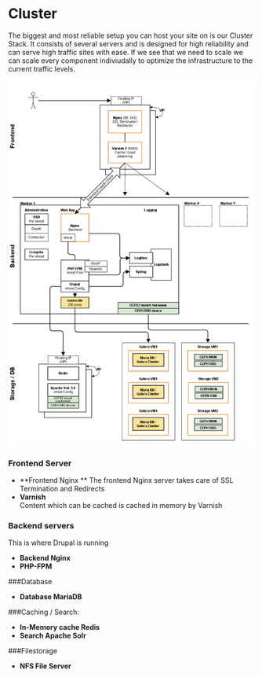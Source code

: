 # Cluster

The biggest and most reliable setup you can host your site on is our Cluster Stack. It consists of several servers and is designed for high reliability and can serve high traffic sites with ease. If we see that we need to scale we can scale every component indiviudally to optimize the infrastructure to the current traffic levels.

![Cluster Overview](cluster.png)

### Frontend Server
* **Frontend Nginx  **
The frontend Nginx server takes care of SSL Termination and Redirects
* **Varnish**  
Content which can be cached is cached in memory by Varnish

### Backend servers
This is where Drupal is running

* **Backend Nginx**
* **PHP-FPM**


###Database
* **Database MariaDB**

###Caching / Search:
* **In-Memory cache Redis**
* **Search Apache Solr**


###Filestorage
* **NFS File Server**
